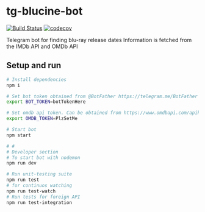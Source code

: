 # tg-blucine-bot

[![Build Status](https://travis-ci.com/MiklerGM/tg-blucine-bot.svg?branch=master)](https://travis-ci.com/MiklerGM/tg-blucine-bot)
[![codecov](https://codecov.io/gh/MiklerGM/tg-blucine-bot/branch/master/graph/badge.svg)](https://codecov.io/gh/MiklerGM/tg-blucine-bot)

Telegram bot for finding blu-ray release dates 
Information is fetched from the IMDb API and OMDb API

## Setup and run

```bash
# Install dependencies
npm i

# Set bot token obtained from @BotFather https://telegram.me/BotFather
export BOT_TOKEN=botTokenHere

# Set omdb api token. Can be obtained from https://www.omdbapi.com/apikey.aspx
export OMDB_TOKEN=PlzSetMe

# Start bot
npm start

# #
# Developer section
# To start bot with nodemon
npm run dev

# Run unit-testing suite
npm run test
# for continuos watching
npm run test-watch
# Run tests for foreign API
npm run test-integration
```